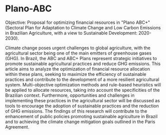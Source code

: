 # Plano-ABC
Objective: Proposal for optimizing financial resources in "Plano ABC+" (Sectoral Plan for Adaptation to Climate Change and Low Carbon Emissions in Brazilian Agriculture, with a view to Sustainable Development: 2020-2030).

Climate change poses urgent challenges to global agriculture, with the agricultural sector being one of the main emitters of greenhouse gases (GHG). In Brazil, the ABC and ABC+ Plans represent strategic initiatives to promote sustainable agricultural practices and reduce GHG emissions. This article aims to analyze the optimization of financial resource allocation within these plans, seeking to maximize the efficiency of sustainable practices and contribute to the development of a more resilient agricultural system. Multi-objective optimization methods and rule-based heuristics will be applied to allocate resources, taking into account the specificities of the Brazilian context. Furthermore, opportunities and challenges in implementing these practices in the agricultural sector will be discussed as tools to encourage the adoption of sustainable practices and the reduction of GHG emissions. The findings of this research will contribute to the enhancement of public policies promoting sustainable agriculture in Brazil and to achieving the climate change mitigation goals outlined in the Paris Agreement.

